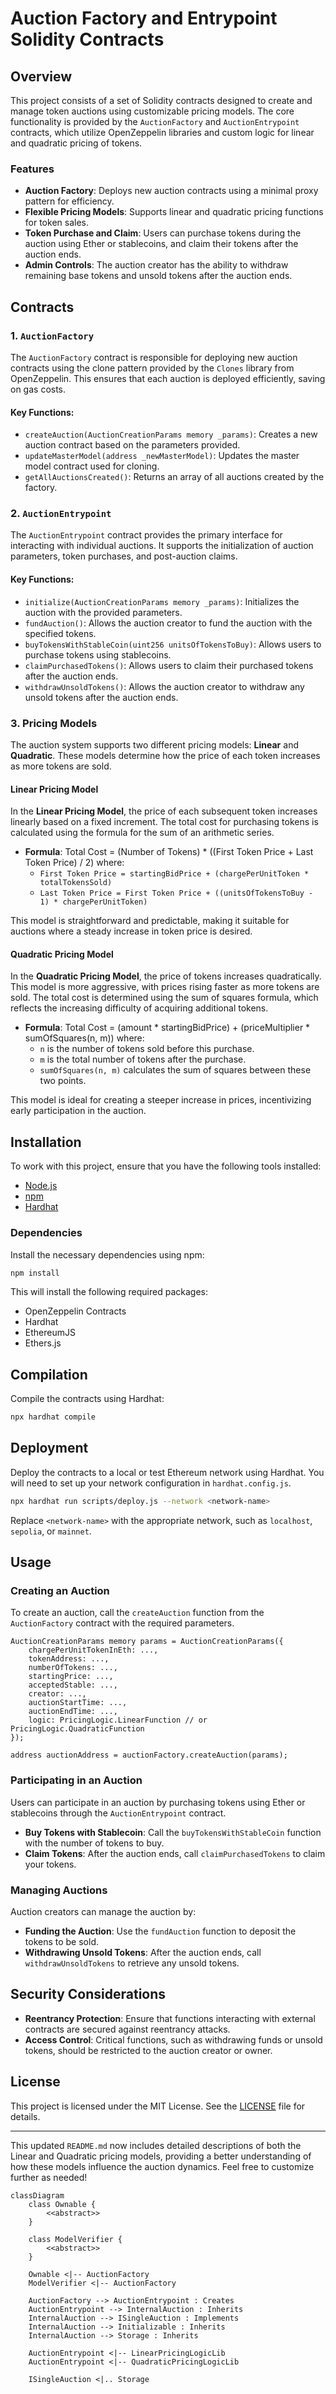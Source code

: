

# Auction Factory and Entrypoint Solidity Contracts

## Overview

This project consists of a set of Solidity contracts designed to create and manage token auctions using customizable pricing models. The core functionality is provided by the `AuctionFactory` and `AuctionEntrypoint` contracts, which utilize OpenZeppelin libraries and custom logic for linear and quadratic pricing of tokens.

### Features

- **Auction Factory**: Deploys new auction contracts using a minimal proxy pattern for efficiency.
- **Flexible Pricing Models**: Supports linear and quadratic pricing functions for token sales.
- **Token Purchase and Claim**: Users can purchase tokens during the auction using Ether or stablecoins, and claim their tokens after the auction ends.
- **Admin Controls**: The auction creator has the ability to withdraw remaining base tokens and unsold tokens after the auction ends.

## Contracts

### 1. `AuctionFactory`

The `AuctionFactory` contract is responsible for deploying new auction contracts using the clone pattern provided by the `Clones` library from OpenZeppelin. This ensures that each auction is deployed efficiently, saving on gas costs.

#### Key Functions:

- `createAuction(AuctionCreationParams memory _params)`: Creates a new auction contract based on the parameters provided.
- `updateMasterModel(address _newMasterModel)`: Updates the master model contract used for cloning.
- `getAllAuctionsCreated()`: Returns an array of all auctions created by the factory.

### 2. `AuctionEntrypoint`

The `AuctionEntrypoint` contract provides the primary interface for interacting with individual auctions. It supports the initialization of auction parameters, token purchases, and post-auction claims.

#### Key Functions:

- `initialize(AuctionCreationParams memory _params)`: Initializes the auction with the provided parameters.
- `fundAuction()`: Allows the auction creator to fund the auction with the specified tokens.
- `buyTokensWithStableCoin(uint256 unitsOfTokensToBuy)`: Allows users to purchase tokens using stablecoins.
- `claimPurchasedTokens()`: Allows users to claim their purchased tokens after the auction ends.
- `withdrawUnsoldTokens()`: Allows the auction creator to withdraw any unsold tokens after the auction ends.

### 3. Pricing Models

The auction system supports two different pricing models: **Linear** and **Quadratic**. These models determine how the price of each token increases as more tokens are sold.

#### Linear Pricing Model

In the **Linear Pricing Model**, the price of each subsequent token increases linearly based on a fixed increment. The total cost for purchasing tokens is calculated using the formula for the sum of an arithmetic series.

- **Formula**: 
  Total Cost = (Number of Tokens) * ((First Token Price + Last Token Price) / 2)
  where:
  - `First Token Price = startingBidPrice + (chargePerUnitToken * totalTokensSold)`
  - `Last Token Price = First Token Price + ((unitsOfTokensToBuy - 1) * chargePerUnitToken)`

This model is straightforward and predictable, making it suitable for auctions where a steady increase in token price is desired.

#### Quadratic Pricing Model

In the **Quadratic Pricing Model**, the price of tokens increases quadratically. This model is more aggressive, with prices rising faster as more tokens are sold. The total cost is determined using the sum of squares formula, which reflects the increasing difficulty of acquiring additional tokens.

- **Formula**: 
  Total Cost = (amount * startingBidPrice) + (priceMultiplier * sumOfSquares(n, m))
  where:
  - `n` is the number of tokens sold before this purchase.
  - `m` is the total number of tokens after the purchase.
  - `sumOfSquares(n, m)` calculates the sum of squares between these two points.

This model is ideal for creating a steeper increase in prices, incentivizing early participation in the auction.

## Installation

To work with this project, ensure that you have the following tools installed:

- [Node.js](https://nodejs.org/)
- [npm](https://www.npmjs.com/)
- [Hardhat](https://hardhat.org/)

### Dependencies

Install the necessary dependencies using npm:

```bash
npm install
```

This will install the following required packages:

- OpenZeppelin Contracts
- Hardhat
- EthereumJS
- Ethers.js

## Compilation

Compile the contracts using Hardhat:

```bash
npx hardhat compile
```

## Deployment

Deploy the contracts to a local or test Ethereum network using Hardhat. You will need to set up your network configuration in `hardhat.config.js`.

```bash
npx hardhat run scripts/deploy.js --network <network-name>
```

Replace `<network-name>` with the appropriate network, such as `localhost`, `sepolia`, or `mainnet`.

## Usage

### Creating an Auction

To create an auction, call the `createAuction` function from the `AuctionFactory` contract with the required parameters.

```solidity
AuctionCreationParams memory params = AuctionCreationParams({
    chargePerUnitTokenInEth: ...,
    tokenAddress: ...,
    numberOfTokens: ...,
    startingPrice: ...,
    acceptedStable: ...,
    creator: ...,
    auctionStartTime: ...,
    auctionEndTime: ...,
    logic: PricingLogic.LinearFunction // or PricingLogic.QuadraticFunction
});

address auctionAddress = auctionFactory.createAuction(params);
```

### Participating in an Auction

Users can participate in an auction by purchasing tokens using Ether or stablecoins through the `AuctionEntrypoint` contract.

- **Buy Tokens with Stablecoin**: Call the `buyTokensWithStableCoin` function with the number of tokens to buy.
- **Claim Tokens**: After the auction ends, call `claimPurchasedTokens` to claim your tokens.

### Managing Auctions

Auction creators can manage the auction by:

- **Funding the Auction**: Use the `fundAuction` function to deposit the tokens to be sold.
- **Withdrawing Unsold Tokens**: After the auction ends, call `withdrawUnsoldTokens` to retrieve any unsold tokens.

## Security Considerations

- **Reentrancy Protection**: Ensure that functions interacting with external contracts are secured against reentrancy attacks.
- **Access Control**: Critical functions, such as withdrawing funds or unsold tokens, should be restricted to the auction creator or owner.

## License

This project is licensed under the MIT License. See the [LICENSE](LICENSE) file for details.

---

This updated `README.md` now includes detailed descriptions of both the Linear and Quadratic pricing models, providing a better understanding of how these models influence the auction dynamics. Feel free to customize further as needed!


```mermaid
classDiagram
    class Ownable {
        <<abstract>>
    }
    
    class ModelVerifier {
        <<abstract>>
    }
    
    Ownable <|-- AuctionFactory
    ModelVerifier <|-- AuctionFactory

    AuctionFactory --> AuctionEntrypoint : Creates
    AuctionEntrypoint --> InternalAuction : Inherits
    InternalAuction --> ISingleAuction : Implements
    InternalAuction --> Initializable : Inherits
    InternalAuction --> Storage : Inherits

    AuctionEntrypoint <|-- LinearPricingLogicLib
    AuctionEntrypoint <|-- QuadraticPricingLogicLib

    ISingleAuction <|.. Storage